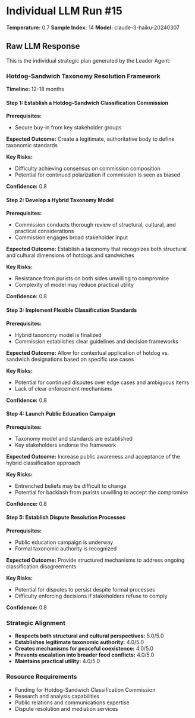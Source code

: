 # Individual LLM Run #15

**Temperature:** 0.7
**Sample Index:** 14
**Model:** claude-3-haiku-20240307

## Raw LLM Response

This is the individual strategic plan generated by the Leader Agent:

### Hotdog-Sandwich Taxonomy Resolution Framework

**Timeline:** 12-18 months

#### Step 1: Establish a Hotdog-Sandwich Classification Commission

**Prerequisites:**
- Secure buy-in from key stakeholder groups

**Expected Outcome:** Create a legitimate, authoritative body to define taxonomic standards

**Key Risks:**
- Difficulty achieving consensus on commission composition
- Potential for continued polarization if commission is seen as biased

**Confidence:** 0.8

#### Step 2: Develop a Hybrid Taxonomy Model

**Prerequisites:**
- Commission conducts thorough review of structural, cultural, and practical considerations
- Commission engages broad stakeholder input

**Expected Outcome:** Establish a taxonomy that recognizes both structural and cultural dimensions of hotdogs and sandwiches

**Key Risks:**
- Resistance from purists on both sides unwilling to compromise
- Complexity of model may reduce practical utility

**Confidence:** 0.8

#### Step 3: Implement Flexible Classification Standards

**Prerequisites:**
- Hybrid taxonomy model is finalized
- Commission establishes clear guidelines and decision frameworks

**Expected Outcome:** Allow for contextual application of hotdog vs. sandwich designations based on specific use cases

**Key Risks:**
- Potential for continued disputes over edge cases and ambiguous items
- Lack of clear enforcement mechanisms

**Confidence:** 0.8

#### Step 4: Launch Public Education Campaign

**Prerequisites:**
- Taxonomy model and standards are established
- Key stakeholders endorse the framework

**Expected Outcome:** Increase public awareness and acceptance of the hybrid classification approach

**Key Risks:**
- Entrenched beliefs may be difficult to change
- Potential for backlash from purists unwilling to accept the compromise

**Confidence:** 0.8

#### Step 5: Establish Dispute Resolution Processes

**Prerequisites:**
- Public education campaign is underway
- Formal taxonomic authority is recognized

**Expected Outcome:** Provide structured mechanisms to address ongoing classification disagreements

**Key Risks:**
- Potential for disputes to persist despite formal processes
- Difficulty enforcing decisions if stakeholders refuse to comply

**Confidence:** 0.8

### Strategic Alignment

- **Respects both structural and cultural perspectives:** 5.0/5.0
- **Establishes legitimate taxonomic authority:** 4.0/5.0
- **Creates mechanisms for peaceful coexistence:** 4.0/5.0
- **Prevents escalation into broader food conflicts:** 4.0/5.0
- **Maintains practical utility:** 4.0/5.0

### Resource Requirements

- Funding for Hotdog-Sandwich Classification Commission
- Research and analysis capabilities
- Public relations and communications expertise
- Dispute resolution and mediation services
